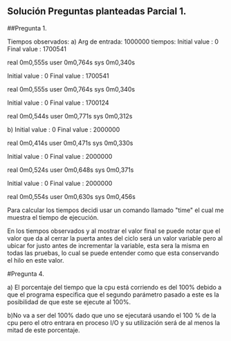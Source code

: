 ## Solución Preguntas planteadas Parcial 1.

##Pregunta 1. 

Tiempos observados: 
a)
 Arg de entrada: 1000000
 tiempos: 
  Initial value : 0
  Final value   : 1700541

  real	0m0,555s
  user	0m0,764s
  sys	0m0,340s
  
  Initial value : 0
  Final value   : 1700541

  real	0m0,555s
  user	0m0,764s
  sys	0m0,340s
  
  Initial value : 0
  Final value   : 1700124

  real	0m0,544s
  user	0m0,771s
  sys	0m0,312s


b) 
  Initial value : 0
  Final value   : 2000000

  real	0m0,414s
  user	0m0,471s
  sys	0m0,330s

  Initial value : 0
  Final value   : 2000000

  real	0m0,524s
  user	0m0,648s
  sys	0m0,371s

  Initial value : 0
  Final value   : 2000000

  real	0m0,554s
  user	0m0,630s
  sys	0m0,456s

Para calcular los tiempos decidi usar un comando llamado
"time" el cual me muestra el tiempo de ejecución.

En los tiempos observados y al mostrar el valor final se
puede notar que el valor que da al cerrar la puerta antes
del ciclo será un valor variable pero al ubicar for justo antes de incrementar la variable, esta sera la misma en todas las pruebas, lo cual se puede entender como que esta conservando el hilo en este valor.


#Pregunta 4.

a) El porcentaje del tiempo que la cpu está corriendo es del 100% debido a que el programa especifica que el segundo parámetro pasado a este es la posibilidad de que este se ejecute al 100%.

b)No va a ser del 100% dado que uno se ejecutará usando el 100 % de la cpu pero el otro entrara en proceso I/O y su utilización será de al menos la mitad de este porcentaje.

